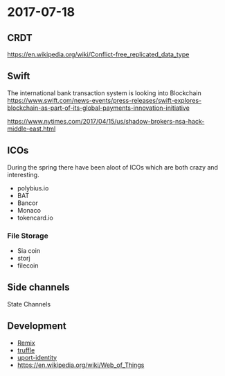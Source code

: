 # 2017-07-18

## CRDT
https://en.wikipedia.org/wiki/Conflict-free_replicated_data_type

## Swift
The international bank transaction system is looking into Blockchain https://www.swift.com/news-events/press-releases/swift-explores-blockchain-as-part-of-its-global-payments-innovation-initiative

https://www.nytimes.com/2017/04/15/us/shadow-brokers-nsa-hack-middle-east.html

## ICOs
During the spring there have been aloot of ICOs which are both crazy and interesting. 

* polybius.io
* BAT 
* Bancor
* Monaco
* tokencard.io

### File Storage
* Sia coin
* storj
* filecoin

## Side channels
State Channels 

## Development
* [Remix](https://remix.ethereum.org/)
* [truffle ](https://github.com/trufflesuite/truffle)
* [uport-identity ](https://github.com/uport-project/uport-identity)
* https://en.wikipedia.org/wiki/Web_of_Things
